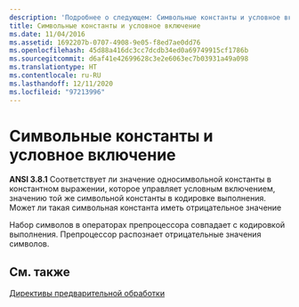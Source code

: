 ```yaml
---
description: 'Подробнее о следующем: Символьные константы и условное включение'
title: Символьные константы и условное включение
ms.date: 11/04/2016
ms.assetid: 1692207b-0707-4908-9e05-f8ed7ae0dd76
ms.openlocfilehash: 45d88a416dc3cc7dcdb34ed0a69749915cf1786b
ms.sourcegitcommit: d6af41e42699628c3e2e6063ec7b03931a49a098
ms.translationtype: HT
ms.contentlocale: ru-RU
ms.lasthandoff: 12/11/2020
ms.locfileid: "97213996"
---
```

# <a name="character-constants-and-conditional-inclusion"></a>Символьные константы и условное включение

**ANSI 3.8.1** Соответствует ли значение односимвольной константы в константном выражении, которое управляет условным включением, значению той же символьной константы в кодировке выполнения. Может ли такая символьная константа иметь отрицательное значение

Набор символов в операторах препроцессора совпадает с кодировкой выполнения. Препроцессор распознает отрицательные значения символов.

## <a name="see-also"></a>См. также

[Директивы предварительной обработки](../c-language/preprocessing-directives.md)
